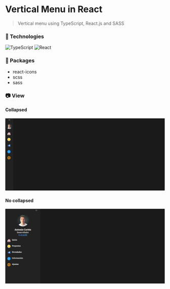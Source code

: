 # Vertical Menu in React
 > Vertical menu using TypeScript, React.js and SASS

 ### 🧪 Technologies

![TypeScript](https://img.shields.io/badge/typescript-%23007ACC.svg?style=for-the-badge&logo=typescript&logoColor=white) ![React](https://img.shields.io/badge/react-%2320232a.svg?style=for-the-badge&logo=react&logoColor=%2361DAFB) 


### 📖 Packages

* react-icons
* scss
* sass

### 📷 View 

#### Collapsed

<img src="vertical-menu/docs/collapsed.PNG">

#### No collapsed

<img src="vertical-menu/docs/no-collapsed.PNG">



